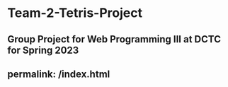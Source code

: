 # Team-2-Tetris-Project
Group Project for Web Programming III at DCTC for Spring 2023
---
permalink: /index.html
---